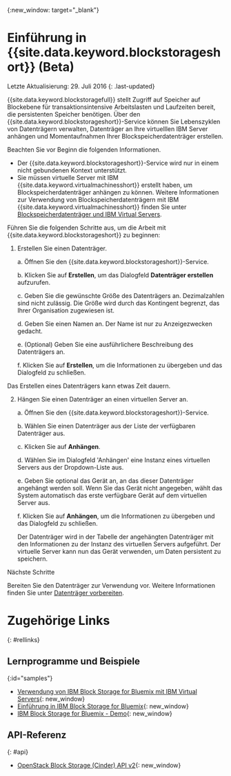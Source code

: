 {:new_window: target="_blank"} 

# Einführung in {{site.data.keyword.blockstorageshort}} (Beta)

Letzte Aktualisierung: 29. Juli 2016
{: .last-updated}

{{site.data.keyword.blockstoragefull}} stellt Zugriff auf Speicher auf Blockebene für transaktionsintensive Arbeitslasten und Laufzeiten bereit, die persistenten Speicher benötigen. Über den {{site.data.keyword.blockstorageshort}}-Service können Sie Lebenszyklen von Datenträgern verwalten, Datenträger an Ihre virtuelllen IBM Server anhängen und Momentaufnahmen Ihrer Blockspeicherdatenträger erstellen. 

Beachten Sie vor Beginn die folgenden Informationen. 

* Der {{site.data.keyword.blockstorageshort}}-Service wird nur in einem nicht gebundenen Kontext unterstützt.  
* Sie müssen virtuelle Server mit IBM {{site.data.keyword.virtualmachinesshort}} erstellt haben, um Blockspeicherdatenträger anhängen zu können. Weitere Informationen zur Verwendung von Blockspeicherdatenträgern mit IBM {{site.data.keyword.virtualmachinesshort}} finden Sie unter [Blockspeicherdatenträger und IBM Virtual Servers](../../virtualmachines/vm_create.html#storage_BS).  

Führen Sie die folgenden Schritte aus, um die Arbeit mit {{site.data.keyword.blockstorageshort}} zu beginnen: 

1. Erstellen Sie einen Datenträger. 
   
   a. Öffnen Sie den {{site.data.keyword.blockstorageshort}}-Service. 

   b. Klicken Sie auf **Erstellen**, um das Dialogfeld **Datenträger erstellen** aufzurufen. 

   c.	Geben Sie die gewünschte Größe des Datenträgers an. Dezimalzahlen sind nicht zulässig. Die Größe wird durch das Kontingent begrenzt, das Ihrer Organisation zugewiesen ist.
   
   d.	Geben Sie einen Namen an. Der Name ist nur zu Anzeigezwecken gedacht.
   
   e.	(Optional) Geben Sie eine ausführlichere Beschreibung des Datenträgers an. 
   
   f.	Klicken Sie auf **Erstellen**, um die Informationen zu übergeben und das Dialogfeld zu schließen. 

  Das Erstellen eines Datenträgers kann etwas Zeit dauern. 

2. Hängen Sie einen Datenträger an einen virtuellen Server an. 

   a. Öffnen Sie den {{site.data.keyword.blockstorageshort}}-Service. 
   
   b. Wählen Sie einen Datenträger aus der Liste der verfügbaren Datenträger aus. 
   
   c.	Klicken Sie auf **Anhängen**. 
   
   d.	Wählen Sie im Dialogfeld 'Anhängen' eine Instanz eines virtuellen Servers aus der Dropdown-Liste aus.  
   
   e.	Geben Sie optional das Gerät an, an das dieser Datenträger angehängt werden soll. Wenn Sie das Gerät nicht angegeben, wählt das System automatisch das erste verfügbare Gerät auf dem virtuellen Server aus.
   
   f.	Klicken Sie auf **Anhängen**, um die Informationen zu übergeben und das Dialogfeld zu schließen. 
   
   Der Datenträger wird in der Tabelle der angehängten Datenträger mit den Informationen zu der Instanz des virtuellen Servers aufgeführt. Der virtuelle Server kann nun das Gerät verwenden, um Daten persistent zu speichern.  
 
Nächste Schritte

Bereiten Sie den Datenträger zur Verwendung vor. Weitere Informationen finden Sie unter [Datenträger vorbereiten](../BlockStorage/blockstorage_preparingvolume.html). 

# Zugehörige Links
{: #rellinks}

## Lernprogramme und Beispiele
{:id="samples"}

* [Verwendung von IBM Block Storage for Bluemix mit IBM Virtual Servers](https://developer.ibm.com/bluemix/2016/02/24/use-block-storage-for-bluemix-with-virtual-servers/){: new_window}
* [Einführung in IBM Block Storage for Bluemix](https://developer.ibm.com/bluemix/2016/02/15/getting-started-with-block-storage/){: new_window}
* [IBM Block Storage for Bluemix - Demo](https://www.youtube.com/watch?v=3gCIHYKU1rE&list=PLzpeuWUENMK2d3L5qCITo2GQEt-7r0oqm&index=45){: new_window}

## API-Referenz
{: #api}
* [OpenStack Block Storage (Cinder) API v2](http://developer.openstack.org/api-ref-blockstorage-v2.html){: new_window}

